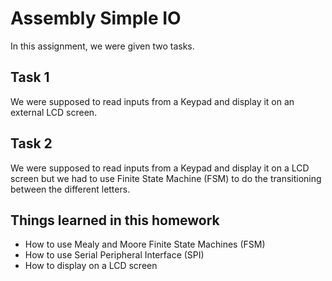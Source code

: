 # Assembly Simple IO
In this assignment, we were given two tasks.

## Task 1 ##
We were supposed to read inputs from a Keypad and display it on an external LCD screen.

## Task 2 ##
We were supposed to read inputs from a Keypad and display it on a LCD screen but we had to use Finite State Machine (FSM) to do the transitioning between the different letters.

## Things learned in this homework ##
* How to use Mealy and Moore Finite State Machines (FSM)
* How to use Serial Peripheral Interface (SPI)
* How to display on a LCD screen
